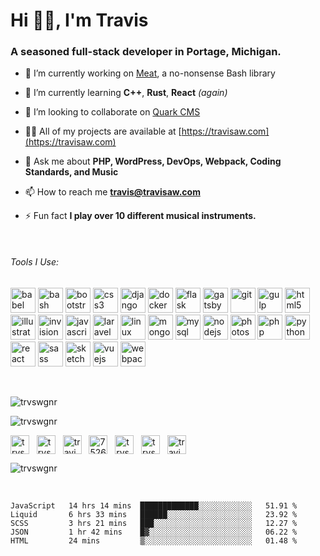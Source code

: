 <h1 align="left">Hi 👋🏼, I'm Travis</h1>
<h3 align="left">A seasoned full-stack developer in Portage, Michigan.</h3>

- 🔭 I’m currently working on [Meat](https://github.com/trvswgnr/meat), a no-nonsense Bash library

- 🌱 I’m currently learning **C++**, **Rust**, **React** *(again)*

- 👯 I’m looking to collaborate on [Quark CMS](https://github.com/trvswgnr/quark-cms)

- 👨‍💻 All of my projects are available at [https://travisaw.com](https://travisaw.com)

- 💬 Ask me about **PHP, WordPress, DevOps, Webpack, Coding Standards, and Music**

- 📫 How to reach me **travis@travisaw.com**

- ⚡ Fun fact **I play over 10 different musical instruments.**

&nbsp;
###### Tools I Use:
<p align="left">
	<img src="https://cdn.jsdelivr.net/gh/devicons/devicon/icons/babel/babel-original.svg" alt="babel" width="40" height="40"/>
	<img src="https://cdn.jsdelivr.net/gh/devicons/devicon/icons/bash/bash-original.svg" alt="bash" width="40" height="40"/>
	<img src="https://cdn.jsdelivr.net/gh/devicons/devicon/icons/bootstrap/bootstrap-original.svg" alt="bootstrap" width="40" height="40"/>
	<img src="https://cdn.jsdelivr.net/gh/devicons/devicon/icons/css3/css3-original.svg" alt="css3" width="40" height="40"/>
	<img src="https://cdn.jsdelivr.net/gh/devicons/devicon/icons/django/django-original.svg" alt="django" width="40" height="40"/>
	<img src="https://cdn.jsdelivr.net/gh/devicons/devicon/icons/docker/docker-original.svg" alt="docker" width="40" height="40"/>
	<img src="https://cdn.jsdelivr.net/gh/devicons/devicon/icons/flask/flask-original.svg" alt="flask" width="40" height="40"/>
	<img src="https://cdn.jsdelivr.net/gh/devicons/devicon/icons/gatsby/gatsby-original.svg" alt="gatsby" width="40" height="40"/>
	<img src="https://cdn.jsdelivr.net/gh/devicons/devicon/icons/git/git-original.svg" alt="git" width="40" height="40"/>
	<img src="https://cdn.jsdelivr.net/gh/devicons/devicon/icons/gulp/gulp-plain.svg" alt="gulp" width="40" height="40"/>
	<img src="https://cdn.jsdelivr.net/gh/devicons/devicon/icons/html5/html5-original.svg" alt="html5" width="40" height="40"/>
	<img src="https://cdn.jsdelivr.net/gh/devicons/devicon/icons/illustrator/illustrator-plain.svg" alt="illustrator" width="40" height="40"/>
	<img src="https://www.vectorlogo.zone/logos/invisionapp/invisionapp-icon.svg" alt="invision" width="40" height="40"/>
	<img src="https://cdn.jsdelivr.net/gh/devicons/devicon/icons/javascript/javascript-original.svg" alt="javascript" width="40" height="40"/>
	<img src="https://cdn.jsdelivr.net/gh/devicons/devicon/icons/laravel/laravel-plain.svg" alt="laravel" width="40" height="40"/>
	<img src="https://cdn.jsdelivr.net/gh/devicons/devicon/icons/linux/linux-original.svg" alt="linux" width="40" height="40"/>
	<img src="https://cdn.jsdelivr.net/gh/devicons/devicon/icons/mongodb/mongodb-original.svg" alt="mongodb" width="40" height="40"/>
	<img src="https://cdn.jsdelivr.net/gh/devicons/devicon/icons/mysql/mysql-original.svg" alt="mysql" width="40" height="40"/>
	<img src="https://cdn.jsdelivr.net/gh/devicons/devicon/icons/nodejs/nodejs-original.svg" alt="nodejs" width="40" height="40"/>
	<img src="https://cdn.jsdelivr.net/gh/devicons/devicon/icons/photoshop/photoshop-plain.svg" alt="photoshop" width="40" height="40"/>
	<img src="https://cdn.jsdelivr.net/gh/devicons/devicon/icons/php/php-original.svg" alt="php" width="40" height="40"/>
	<img src="https://cdn.jsdelivr.net/gh/devicons/devicon/icons/python/python-original.svg" alt="python" width="40" height="40"/>
	<img src="https://cdn.jsdelivr.net/gh/devicons/devicon/icons/react/react-original.svg" alt="react" width="40" height="40"/>
	<img src="https://cdn.jsdelivr.net/gh/devicons/devicon/icons/sass/sass-original.svg" alt="sass" width="40" height="40"/>
	<img src="https://cdn.jsdelivr.net/gh/devicons/devicon/icons/sketch/sketch-original.svg" alt="sketch" width="40" height="40"/>
	<img src="https://cdn.jsdelivr.net/gh/devicons/devicon/icons/vuejs/vuejs-original.svg" alt="vuejs" width="40" height="40"/>
	<img src="https://cdn.jsdelivr.net/gh/devicons/devicon/icons/webpack/webpack-original.svg" alt="webpack" width="40" height="40"/>
</p>

&nbsp;

<p align="left"><img src="https://github-readme-stats.vercel.app/api/top-langs/?username=trvswgnr&layout=compact&hide=html" alt="trvswgnr" />&nbsp;</p>

<p align="left"><img src="https://github-readme-stats.vercel.app/api?username=trvswgnr&show_icons=true" alt="trvswgnr" /></p>

<p align="left">
<a href="https://codepen.io/trvswgnr" target="blank"><img align="center" src="https://cdn.jsdelivr.net/npm/simple-icons@3.0.1/icons/codepen.svg" alt="trvswgnr" height="30" width="30" /></a>&nbsp;&nbsp;
<a href="https://twitter.com/trvswgnr" target="blank"><img align="center" src="https://cdn.jsdelivr.net/npm/simple-icons@3.0.1/icons/twitter.svg" alt="trvswgnr" height="30" width="30" /></a>&nbsp;&nbsp;
<a href="https://linkedin.com/in/travisawagner" target="blank"><img align="center" src="https://cdn.jsdelivr.net/npm/simple-icons@3.0.1/icons/linkedin.svg" alt="travisawagner" height="30" width="30" /></a>&nbsp;&nbsp;
<a href="https://stackoverflow.com/users/7526899" target="blank"><img align="center" src="https://cdn.jsdelivr.net/npm/simple-icons@3.0.1/icons/stackoverflow.svg" alt="7526899" height="30" width="30" /></a>&nbsp;&nbsp;
<a href="https://fb.com/trvswgnr" target="blank"><img align="center" src="https://cdn.jsdelivr.net/npm/simple-icons@3.0.1/icons/facebook.svg" alt="trvswgnr" height="30" width="30" /></a>&nbsp;&nbsp;
<a href="https://instagram.com/trvswgnr" target="blank"><img align="center" src="https://cdn.jsdelivr.net/npm/simple-icons@3.0.1/icons/instagram.svg" alt="trvswgnr" height="30" width="30" /></a>&nbsp;&nbsp;
<a href="https://www.behance.net/traviswagner" target="blank"><img align="center" src="https://cdn.jsdelivr.net/npm/simple-icons@3.0.1/icons/behance.svg" alt="traviswagner" height="30" width="30" /></a>
</p>

<p align="left"> <img src="https://komarev.com/ghpvc/?username=trvswgnr" alt="trvswgnr" /> </p>

&nbsp;

<!--START_SECTION:waka-->
```text
JavaScript   14 hrs 14 mins  █████████████░░░░░░░░░░░░   51.91 % 
Liquid       6 hrs 33 mins   ██████░░░░░░░░░░░░░░░░░░░   23.92 % 
SCSS         3 hrs 21 mins   ███░░░░░░░░░░░░░░░░░░░░░░   12.27 % 
JSON         1 hr 42 mins    █▓░░░░░░░░░░░░░░░░░░░░░░░   06.22 % 
HTML         24 mins         ▒░░░░░░░░░░░░░░░░░░░░░░░░   01.48 % 
```
<!--END_SECTION:waka-->
